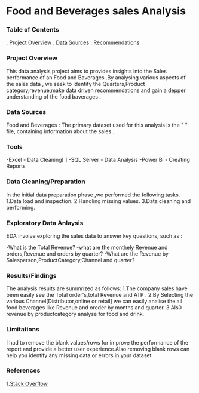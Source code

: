 # Food and Beverages sales Analysis

### Table of Contents

. [Project Overview](#project-overview)
. [Data Sources](#data-sources)
. [Recommendations](#recommendations)

### Project Overview

This data analysis project aims to provides insights into the Sales performance of an Food and Baverages .By analysing various aspects of the sales data , we seek to identify the Quarters,Product category,revenue,make data driven recommendations and gain a depper understanding of the food baverages .

### Data Sources 

 Food and Beverages  : The primary dataset used for this analysis is the " " file, containing information about the sales .

 ### Tools 

 -Excel -         Data Cleaning[ ]
 -SQL Server - Data Analysis
 -Power Bi - Creating Reports


 ### Data Cleaning/Preparation

 In the initial data preparation phase ,we performed the following tasks.
 1.Data load and inspection.
 2.Handling missing values.
 3.Data cleaning and performing.


 ### Exploratory Data Anlaysis

 EDA involve exploring the sales data to answer key questions, such as :

 -What is the Total Revenue?
 -what are the monthely Revenue and orders,Revenue and orders by quarter?
 -What are the Revenue by Salesperson,ProductCategory,Channel and quarter?


 ### Results/Findings


 The analysis results are summrized as follows:
 1.The company  sales have been easily see the Total order's,total Revenue and ATP .
 2.By Selecting the various Channel[Distributor,online or retail] we can easily analise the all food beverages like Revenue and oreder by months and quarter.
 3.Als0 revenue by productcategory analyse for food and drink.


 ### Limitations 


 I had to remove the blank values/rows  for improve the performance of the report and provide a better user experience.Also removing blank rows can help you identify any missing data or errors in your dataset.


 ### References

 1.[Stack Overflow](https://stack.com)
